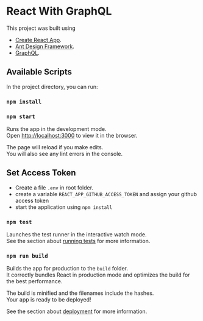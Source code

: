 # React With GraphQL

This project was built using
* [Create React App](https://github.com/facebook/create-react-app).
* [Ant Design Framework](https://ant.design/).
* [GraphQL](https://graphql.org/).


## Available Scripts

In the project directory, you can run:

### `npm install`
### `npm start`

Runs the app in the development mode.\
Open [http://localhost:3000](http://localhost:3000) to view it in the browser.

The page will reload if you make edits.\
You will also see any lint errors in the console.

## Set Access Token

* Create a file `.env` in root folder.
* create a variable `REACT_APP_GITHUB_ACCESS_TOKEN` and assign your github access token
* start the application using `npm install`

### `npm test`

Launches the test runner in the interactive watch mode.\
See the section about [running tests](https://facebook.github.io/create-react-app/docs/running-tests) for more information.

### `npm run build`

Builds the app for production to the `build` folder.\
It correctly bundles React in production mode and optimizes the build for the best performance.

The build is minified and the filenames include the hashes.\
Your app is ready to be deployed!

See the section about [deployment](https://facebook.github.io/create-react-app/docs/deployment) for more information.
